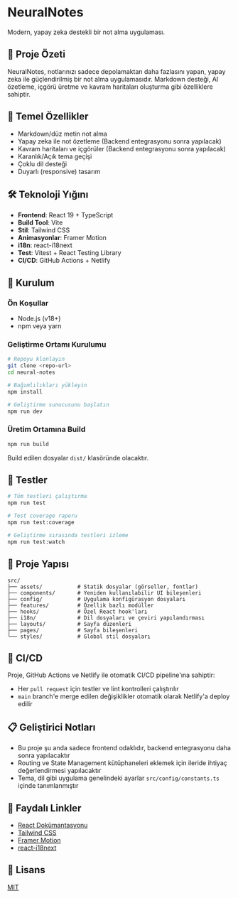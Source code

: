 # NeuralNotes

Modern, yapay zeka destekli bir not alma uygulaması.

## 🚀 Proje Özeti

NeuralNotes, notlarınızı sadece depolamaktan daha fazlasını yapan, yapay zeka ile güçlendirilmiş bir not alma uygulamasıdır. Markdown desteği, AI özetleme, içgörü üretme ve kavram haritaları oluşturma gibi özelliklere sahiptir.

## 🧠 Temel Özellikler

- Markdown/düz metin not alma
- Yapay zeka ile not özetleme (Backend entegrasyonu sonra yapılacak)
- Kavram haritaları ve içgörüler (Backend entegrasyonu sonra yapılacak)
- Karanlık/Açık tema geçişi
- Çoklu dil desteği
- Duyarlı (responsive) tasarım

## 🛠️ Teknoloji Yığını

- **Frontend**: React 19 + TypeScript
- **Build Tool**: Vite
- **Stil**: Tailwind CSS
- **Animasyonlar**: Framer Motion
- **i18n**: react-i18next
- **Test**: Vitest + React Testing Library
- **CI/CD**: GitHub Actions + Netlify

## 🔧 Kurulum

### Ön Koşullar

- Node.js (v18+)
- npm veya yarn

### Geliştirme Ortamı Kurulumu

```bash
# Repoyu klonlayın
git clone <repo-url>
cd neural-notes

# Bağımlılıkları yükleyin
npm install

# Geliştirme sunucusunu başlatın
npm run dev
```

### Üretim Ortamına Build

```bash
npm run build
```

Build edilen dosyalar `dist/` klasöründe olacaktır.

## 🚦 Testler

```bash
# Tüm testleri çalıştırma
npm run test

# Test coverage raporu
npm run test:coverage

# Geliştirme sırasında testleri izleme
npm run test:watch
```

## 📝 Proje Yapısı

```
src/
├── assets/           # Statik dosyalar (görseller, fontlar)
├── components/       # Yeniden kullanılabilir UI bileşenleri
├── config/           # Uygulama konfigürasyon dosyaları
├── features/         # Özellik bazlı modüller
├── hooks/            # Özel React hook'ları
├── i18n/             # Dil dosyaları ve çeviri yapılandırması
├── layouts/          # Sayfa düzenleri
├── pages/            # Sayfa bileşenleri
└── styles/           # Global stil dosyaları
```

## 🔄 CI/CD

Proje, GitHub Actions ve Netlify ile otomatik CI/CD pipeline'ına sahiptir:

- Her `pull request` için testler ve lint kontrolleri çalıştırılır
- `main` branch'e merge edilen değişiklikler otomatik olarak Netlify'a deploy edilir

## 📋 Geliştirici Notları

- Bu proje şu anda sadece frontend odaklıdır, backend entegrasyonu daha sonra yapılacaktır
- Routing ve State Management kütüphaneleri eklemek için ileride ihtiyaç değerlendirmesi yapılacaktır
- Tema, dil gibi uygulama genelindeki ayarlar `src/config/constants.ts` içinde tanımlanmıştır

## 🔗 Faydalı Linkler

- [React Dokümantasyonu](https://react.dev)
- [Tailwind CSS](https://tailwindcss.com/docs)
- [Framer Motion](https://www.framer.com/motion/)
- [react-i18next](https://react.i18next.com/)

## 📜 Lisans

[MIT](LICENSE)
